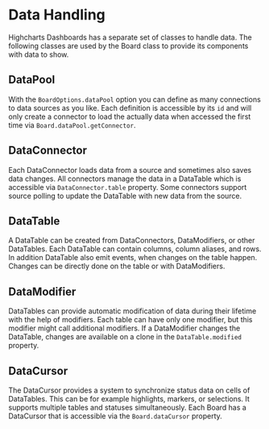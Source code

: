 Data Handling
=============

Highcharts Dashboards has a separate set of classes to handle data.  The
following classes are used by the Board class to provide its components with
data to show.



## DataPool

With the `BoardOptions.dataPool` option you can define as many connections to
data sources as you like.  Each definition is accessible by its `id` and will
only create a connector to load the actually data when accessed the first time
via `Board.dataPool.getConnector`.



## DataConnector

Each DataConnector loads data from a source and sometimes also saves data
changes.  All connectors manage the data in a DataTable which is accessible via
`DataConnector.table` property.  Some connectors support source polling to
update the DataTable with new data from the source.



## DataTable

A DataTable can be created from DataConnectors, DataModifiers, or other
DataTables.  Each DataTable can contain columns, column aliases, and rows.  In
addition DataTable also emit events, when changes on the table happen.  Changes
can be directly done on the table or with DataModifiers.



## DataModifier

DataTables can provide automatic modification of data during their lifetime with
the help of modifiers.  Each table can have only one modifier, but this modifier
might call additional modifiers.  If a DataModifier changes the DataTable,
changes are available on a clone in the `DataTable.modified` property.



## DataCursor

The DataCursor provides a system to synchronize status data on cells of
DataTables.  This can be for example highlights, markers, or selections.  It
supports multiple tables and statuses simultaneously.  Each Board has a DataCursor
that is accessible via the `Board.dataCursor` property.
